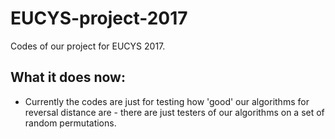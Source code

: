# EUCYS-project-2017

Codes of our project for EUCYS 2017.

## What it does now:

* Currently the codes are just for testing how 'good' our algorithms for reversal distance are - there are just testers of our algorithms on a set of random permutations.
